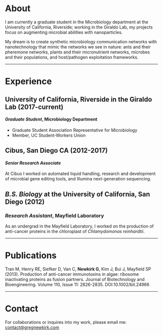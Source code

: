 # About
I am currently a graduate student in the Microbiology department at the University of California, Riverside; working in the Giraldo Lab, my projects focus on augmenting microbial abilities with nanoparticles. 

My dream is to create synthetic microbiology communication networks with nanotechnology that mimic the networks we see in nature: ants and their pheremone networks, plants and their micronutrient networks, microbes and their populations, and host/pathogen exploitation frameworks.

---

# Experience
## University of California, Riverside in the Giraldo Lab (2017-current)
#### _Graduate Student_, Microbiology Department
- Graduate Student Association Representative for Microbiology
- Member, UC Student-Workers Union

## Cibus, San Diego CA (2012-2017)
#### _Senior Research Associate_
At Cibus I worked on automated liquid handling, research and development of microbial gene editing tools, and Illumina next-generation sequencing. 

## _B.S. Biology_ at the University of California, San Diego (2012)
### _Research Assistant_, Mayfield Laboratory
As an undergrad in the Mayfield Laboratory, I worked on the production of anti-cancer proteins in the chloroplast of _Chlamydomonas reinhardtii_. 

---

# Publications

Tran M, Henry RE, Siefker D, Van C, **Newkirk G**, Kim J, Bui J, Mayfield SP (2013). Production of anti-cancer immunotoxins in algae: ribosome inactivating proteins as fusion partners. Journal of Biotechnology and Bioengineering. Volume 110, Issue 11: 2826-2835. DOI:10.1002/bit.24966

---

# Contact

For collaborations or inquires into my work, please email me: contact@gregnewkirk.com
